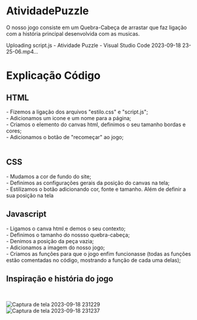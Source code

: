 # AtividadePuzzle
O nosso jogo consiste em um Quebra-Cabeça de arrastar que faz ligação com a história principal desenvolvida com as musicas.<br>



Uploading script.js - Atividade Puzzle - Visual Studio Code 2023-09-18 23-25-06.mp4…




<h1>Explicação Código</h1>
<h2>HTML</h2>
- Fizemos a ligação dos arquivos "estilo.css" e "script.js";<br>
- Adicionamos um icone e um nome para a página;<br>
- Criamos o elemento do canvas html, definimos o seu tamanho bordas e cores;<br>
- Adicionamos o botão de "recomeçar" ao jogo;<br></br>

<h2>CSS</h2>
- Mudamos a cor de fundo do site; <br>
- Definimos as configurações gerais da posição do canvas na tela;<br>
- Estilizamos o botão adicionando cor, fonte e tamanho. Além de definir a sua posição na tela <br>

<h2> Javascript</h2>
- Ligamos o canva html e demos o seu contexto; <br>
- Definimos o tamanho do nossso quebra-cabeça;<br>
- Denimos a posição da peça vazia;<br>
- Adicionamos a imagem do nosso jogo;<br>
- Criamos as funções para que o jogo enfim funcionasse (todas as funções estão comentadas no código, mostrando a função de cada uma delas);<br>

<h2> Inspiração e história do jogo</h2><br>

![Captura de tela 2023-09-18 231229](https://github.com/Fernanda-Marcelino/AtividadePuzzle/assets/128320607/034c363f-aa68-446f-89b0-915e8495fefe)
![Captura de tela 2023-09-18 231237](https://github.com/Fernanda-Marcelino/AtividadePuzzle/assets/128320607/7802fdc3-68b1-4595-9273-104a68bea565)
